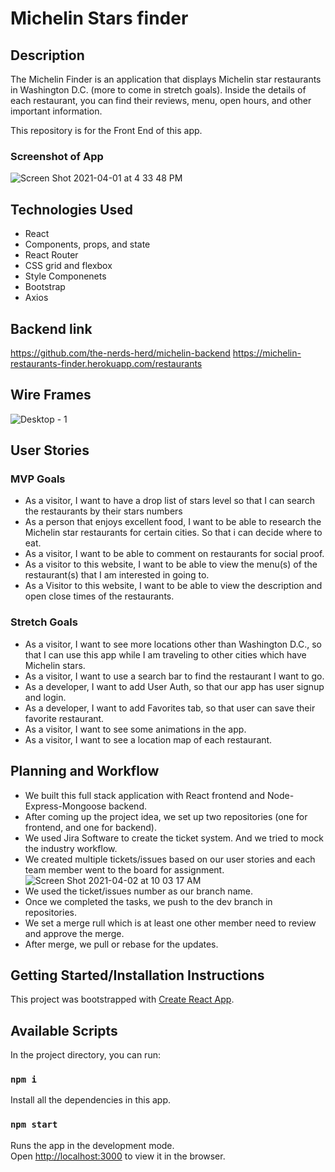 # Michelin Stars finder

## Description

The Michelin Finder is an application that displays Michelin star restaurants in Washington D.C. (more to come in stretch goals). Inside the details of each restaurant, you can find their reviews, menu, open hours, and other important information.

This repository is for the Front End of this app.

### Screenshot of App

![Screen Shot 2021-04-01 at 4 33 48 PM](https://media.git.generalassemb.ly/user/34159/files/2255c580-9308-11eb-80c8-800a935bc6d0)

## Technologies Used

- React
- Components, props, and state
- React Router
- CSS grid and flexbox
- Style Componenets
- Bootstrap
- Axios

## Backend link

https://github.com/the-nerds-herd/michelin-backend
https://michelin-restaurants-finder.herokuapp.com/restaurants

## Wire Frames

![Desktop - 1](https://media.git.generalassemb.ly/user/34159/files/bfaffa00-9306-11eb-92f1-18aaee1107ac)

## User Stories

### MVP Goals

- As a visitor, I want to have a drop list of stars level so that I can search the restaurants by their stars numbers
- As a person that enjoys excellent food, I want to be able to research the Michelin star restaurants for certain cities. So that i can decide where to eat.
- As a visitor, I want to be able to comment on restaurants for social proof.
- As a visitor to this website, I want to be able to view the menu(s) of the restaurant(s) that I am interested in going to.
- As a Visitor to this website, I want to be able to view the description and open close times of the restaurants.

### Stretch Goals

- As a visitor, I want to see more locations other than Washington D.C., so that I can use this app while I am traveling to other cities which have Michelin stars.
- As a visitor, I want to use a search bar to find the restaurant I want to go.
- As a developer, I want to add User Auth, so that our app has user signup and login.
- As a developer, I want to add Favorites tab, so that user can save their favorite restaurant.
- As a visitor, I want to see some animations in the app.
- As a visitor, I want to see a location map of each restaurant.

## Planning and Workflow

- We built this full stack application with React frontend and Node-Express-Mongoose backend.
- After coming up the project idea, we set up two repositories (one for frontend, and one for backend).
- We used Jira Software to create the ticket system. And we tried to mock the industry workflow.
- We created multiple tickets/issues based on our user stories and each team member went to the board for assignment.
  ![Screen Shot 2021-04-02 at 10 03 17 AM](https://user-images.githubusercontent.com/78054396/113432520-bff9d500-939a-11eb-9f5b-2ead4a831f7c.png)
- We used the ticket/issues number as our branch name.
- Once we completed the tasks, we push to the dev branch in repositories.
- We set a merge rull which is at least one other member need to review and approve the merge.
- After merge, we pull or rebase for the updates.

## Getting Started/Installation Instructions

This project was bootstrapped with [Create React App](https://github.com/facebook/create-react-app).

## Available Scripts

In the project directory, you can run:

### `npm i`

Install all the dependencies in this app.

### `npm start`

Runs the app in the development mode.\
Open [http://localhost:3000](http://localhost:3000) to view it in the browser.
